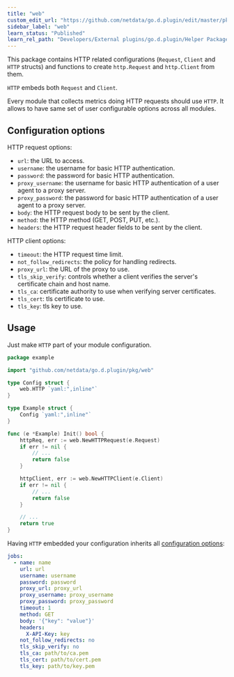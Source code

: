 ```yaml
---
title: "web"
custom_edit_url: "https://github.com/netdata/go.d.plugin/edit/master/pkg/web/README.md"
sidebar_label: "web"
learn_status: "Published"
learn_rel_path: "Developers/External plugins/go.d.plugin/Helper Packages"
---
```




This package contains HTTP related configurations (`Request`, `Client` and `HTTP` structs) and functions to
create `http.Request` and `http.Client` from them.

`HTTP` embeds both `Request` and `Client`.

Every module that collects metrics doing HTTP requests should use `HTTP`. It allows to have same set of user
configurable options across all modules.

## Configuration options

HTTP request options:

- `url`: the URL to access.
- `username`: the username for basic HTTP authentication.
- `password`: the password for basic HTTP authentication.
- `proxy_username`: the username for basic HTTP authentication of a user agent to a proxy server.
- `proxy_password`: the password for basic HTTP authentication of a user agent to a proxy server.
- `body`: the HTTP request body to be sent by the client.
- `method`: the HTTP method (GET, POST, PUT, etc.).
- `headers`: the HTTP request header fields to be sent by the client.

HTTP client options:

- `timeout`: the HTTP request time limit.
- `not_follow_redirects`: the policy for handling redirects.
- `proxy_url`: the URL of the proxy to use.
- `tls_skip_verify`: controls whether a client verifies the server's certificate chain and host name.
- `tls_ca`: certificate authority to use when verifying server certificates.
- `tls_cert`: tls certificate to use.
- `tls_key`: tls key to use.

## Usage

Just make `HTTP` part of your module configuration.

```go
package example

import "github.com/netdata/go.d.plugin/pkg/web"

type Config struct {
	web.HTTP `yaml:",inline"`
}

type Example struct {
	Config `yaml:",inline"`
}

func (e *Example) Init() bool {
	httpReq, err := web.NewHTTPRequest(e.Request)
	if err != nil {
		// ...
		return false
	}

	httpClient, err := web.NewHTTPClient(e.Client)
	if err != nil {
		// ...
		return false
	}

	// ...
	return true
}
```

Having `HTTP` embedded your configuration inherits all [configuration options](#configuration-options):

```yaml
jobs:
  - name: name
    url: url
    username: username
    password: password
    proxy_url: proxy_url
    proxy_username: proxy_username
    proxy_password: proxy_password
    timeout: 1
    method: GET
    body: '{"key": "value"}'
    headers:
      X-API-Key: key
    not_follow_redirects: no
    tls_skip_verify: no
    tls_ca: path/to/ca.pem
    tls_cert: path/to/cert.pem
    tls_key: path/to/key.pem
```
